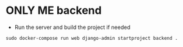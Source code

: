 # ONLY ME backend

- Run the server and build the project if needed
```
sudo docker-compose run web django-admin startproject backend .
```